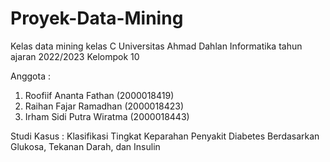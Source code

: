 # Proyek-Data-Mining
Kelas data mining kelas C Universitas Ahmad Dahlan Informatika tahun ajaran 2022/2023 Kelompok 10 

Anggota : 
1. Roofiif Ananta Fathan (2000018419)
2. Raihan Fajar Ramadhan (2000018423)
3. Irham Sidi Putra Wiratma (2000018443)

Studi Kasus : Klasifikasi Tingkat Keparahan Penyakit Diabetes Berdasarkan Glukosa, Tekanan Darah, dan Insulin
